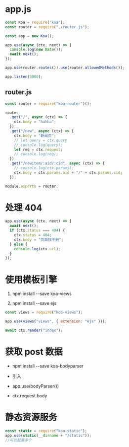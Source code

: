# app.js

```js
const Koa = require("koa");
const router = require("./router.js");

const app = new Koa();

app.use(async (ctx, next) => {
  console.log(new Date());
  await next();
});

app.use(router.routes()).use(router.allowedMethods());

app.listen(3000);
```

## router.js

```js
const router = require("koa-router")();

router
  .get("/", async (ctx) => {
    ctx.body = "hahha";
  })
  .get("/new", async (ctx) => {
    ctx.body = "新闻页";
    // let query = ctx.query
    // console.log(query);
    let req = ctx.request;
    // console.log(req);
  })
  .get("/newitem/:aid/:cid", async (ctx) => {
    // console.log(ctx.params);
    ctx.body = ctx.params.aid + "/" + ctx.params.cid;
  });

module.exports = router;
```

# 处理 404

```js
app.use(async (ctx, next) => {
  await next();
  if (ctx.status === 404) {
    ctx.status = 404;
    ctx.body = "页面找不到";
  } else {
    console.log(ctx.url);
  }
});
```

# 使用模板引擎

1. npm install --save koa-views

2. npm install --save ejs

```js
const views = require("koa-views");

app.use(views("views", { extension: "ejs" }));

await ctx.render("index");
```

# 获取 post 数据

- npm install --save koa-bodyparser

- 引入

- app.use(bodyParser())

- ctx.request.body

# 静态资源服务

```js
const static = require("koa-static");
app.use(static(__dirname + "/static"));
//可以配置多个
```
